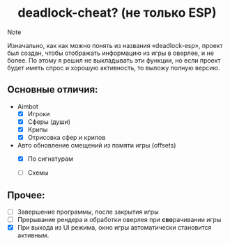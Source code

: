 
<h1 align="center">
      deadlock-cheat? (не только ESP)
</h1>

> [!NOTE]
> Изначально, как как можно понять из названия «deadlock-esp», проект был создан, чтобы отображать информацию из игры в оверлее, и не более. По этому я решил не выкладывать эти функции, но если проект будет иметь спрос и хорошую активность, то выложу полную версию.
>

## Основные отличия:
- Aimbot
   - [X] Игроки
   - [X] Сферы (души)
   - [X] Крипы
   - [X] Отрисовка сфер и крипов
- Авто обновление смещений из памяти игры (offsets)
   - [X] По сигнатурам
   - [ ] Схемы


## Прочее:
- [ ] Завершение программы, после закрытия игры
- [ ] Прерывание рендера и обработки оверлея при **сво**рачивании игры
- [X] При выхода из UI режима, окно игры автоматически становится активным.
